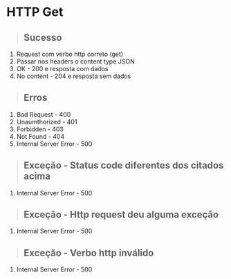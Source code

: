 # HTTP Get

> ## Sucesso
1. Request com verbo http correto (get)
2. Passar nos headers o content type JSON
3. OK - 200 e resposta com dados
4. No content - 204 e resposta sem dados

> ## Erros
1. Bad Request - 400
2. Unaumthorized - 401
3. Forbidden - 403
4. Not Found - 404
5. Internal Server Error - 500

> ## Exceção - Status code diferentes dos citados acima
1. Internal Server Error - 500

> ## Exceção - Http request deu alguma exceção
1. Internal Server Error - 500

> ## Exceção - Verbo http inválido
1. Internal Server Error - 500